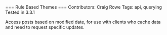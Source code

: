 === Rule Based Themes ===
Contributors: Craig Rowe
Tags: api, querying
Tested in 3.3.1

Access posts based on modified date, for use with clients who cache data and need to request specific updates.